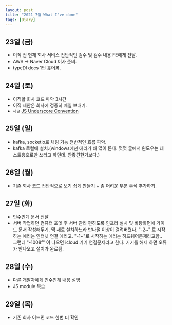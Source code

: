 ```yaml
---
layout: post
title: "2021 7월 What I've done"
tags: [Diary]
---
```


## 23일 (금)

- 이직 전 현재 회사 서비스 전반적인 검수 및 검수 내용 FE에게 전달.
- AWS -> Naver Cloud 이사 준비.
- typeDI docs 1번 훑어봄.

## 24일 (토)

- 이직할 회사 코드 파악 3시간
- 이직 제안온 회사에 정중히 메일 보내기.
- `새글` [JS Underscore Convention](https://dont-think-about-too-much.github.io/2021/07/23/july-develop-dairy/)

## 25일 (일)

- kafka, socketio로 채팅 기능 전반적인 흐름 파악.
- kafka 로컬에 설치.(windows에선 에러가 꽤 많이 뜬다. 몇몇 글에서 윈도우는 테스트용으로만 쓰라고 하던데. 안좋긴한가보다.)

## 26일 (월)

- 기존 회사 코드 전반적으로 보기 쉽게 만들기 + 좀 어려운 부분 주석 추가하기.

## 27일 (화)

- 인수인계 문서 전달
- 서버 작업하던 컴퓨터 포멧 후 서버 관리 편하도록 인프라 설치 및 바탕화면에 가이드 문서 작성해두기.
맥 새로 설치하느라 반나절 이상이 걸려버렸다. "-2~" 로 시작하는 에러는 인터넷 연결 에러고. "-1~"로 시작하는 에러는 하드웨어문제라고함.. 그런데 "-1008f" 이 나오면 icloud 기기 연결문제라고 한다. 기기를 해제 하면 오류가 안나오고 설치가 완료됨.

## 28일 (수)

- 다른 개발자에게 인수인계 내용 설명
- JS module 복습

## 29일 (목)

- 기존 회사 어드민 코드 한번 더 확인
